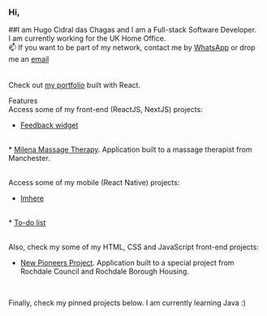 ### Hi, 
##I am Hugo Cidral das Chagas and I am a Full-stack Software Developer.
</br>
I am currently working for the UK Home Office.
</br>
📫 If you want to be part of my network, contact me by <a href='https://wa.me/447450599950'>WhatsApp</a> or drop me an <a href='mailto:hugochagasuk@gmail.com'>email</a>
</br>
</br>
</br>
Check out <a href='https://www.hugochagas.co.uk/'>my portfolio</a> built with React.
</br>

Features
</br>
Access some of my front-end (ReactJS, NextJS) projects:
* <a href="https://feedback-widget-wine.vercel.app/" target='_blank'>Feedback widget</a>
</br>
* <a href='https://milenamassagetherapy.co.uk/' target='_blank'>Milena Massage Therapy</a>. Application built to a massage therapist from Manchester.
</br>
</br>

Access some of my mobile (React Native) projects:
* <a href="https://github.com/h-chagas/imhere" target='_blank'>Imhere</a>
</br>
* <a href="https://github.com/h-chagas/to-do-list-react-ignite-challenge-01" target='_blank'>To-do list</a>
</br>
</br>

Also, check my some of my HTML, CSS and JavaScript front-end projects:
</br>
* <a href='https://www.newpioneersproject.co.uk/' target='_blank'>New Pioneers Project</a>. Application built to a special project from Rochdale Council and Rochdale Borough Housing.
</br>

Finally, check my pinned projects below. I am currently learning Java :)

<!---
h-chagas/h-chagas is a ✨ special ✨ repository because its `README.md` (this file) appears on your GitHub profile.
You can click the Preview link to take a look at your changes.
--->
